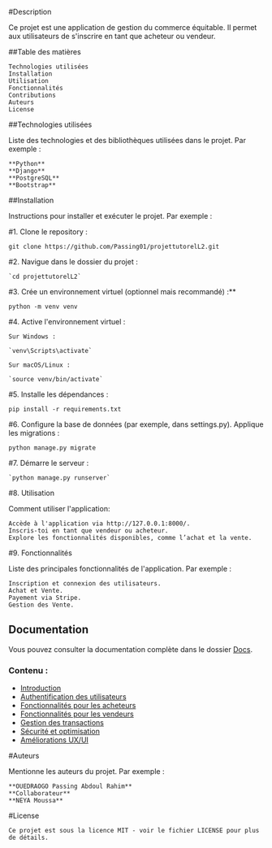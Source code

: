 #Description    

Ce projet est une application de gestion du commerce équitable. Il permet aux utilisateurs de s'inscrire en tant que acheteur ou vendeur.

##Table des matières

    Technologies utilisées
    Installation
    Utilisation
    Fonctionnalités
    Contributions
    Auteurs
    License

##Technologies utilisées

Liste des technologies et des bibliothèques utilisées dans le projet. Par exemple :

    **Python**
    **Django**
    **PostgreSQL**
    **Bootstrap**
    
##Installation

Instructions pour installer et exécuter le projet. Par exemple :

#1. Clone le repository :

   
  `git clone https://github.com/Passing01/projettutorelL2.git`

#2. Navigue dans le dossier du projet :


    `cd projettutorelL2`

#3. Crée un environnement virtuel (optionnel mais recommandé) :**


`python -m venv venv`

#4. Active l'environnement virtuel :

    Sur Windows :

    `venv\Scripts\activate`

    Sur macOS/Linux :

    `source venv/bin/activate`

#5. Installe les dépendances :

`pip install -r requirements.txt`

#6. Configure la base de données (par exemple, dans settings.py).
Applique les migrations :

`python manage.py migrate`

#7. Démarre le serveur :

    `python manage.py runserver`

#8. Utilisation

Comment utiliser l'application:

    Accède à l'application via http://127.0.0.1:8000/.
    Inscris-toi en tant que vendeur ou acheteur.
    Explore les fonctionnalités disponibles, comme l’achat et la vente.

#9. Fonctionnalités

Liste des principales fonctionnalités de l'application. Par exemple :

    Inscription et connexion des utilisateurs.
    Achat et Vente.
    Payement via Stripe.
    Gestion des Vente.
## Documentation

Vous pouvez consulter la documentation complète dans le dossier [Docs](./Docs).

### Contenu :
- [Introduction](./Docs/introduction.md)
- [Authentification des utilisateurs](./Docs/user_authentication.md)
- [Fonctionnalités pour les acheteurs](./Docs/buyer_features.md)
- [Fonctionnalités pour les vendeurs](./Docs/seller_features.md)
- [Gestion des transactions](./Docs/transaction_management.md)
- [Sécurité et optimisation](./Docs/security_and_optimization.md)
- [Améliorations UX/UI](./Docs/ux_ui_improvements.md)

#Auteurs

Mentionne les auteurs du projet. Par exemple :

    **OUEDRAOGO Passing Abdoul Rahim**
    **Collaborateur**
    **NEYA Moussa**

#License


    Ce projet est sous la licence MIT - voir le fichier LICENSE pour plus de détails.

